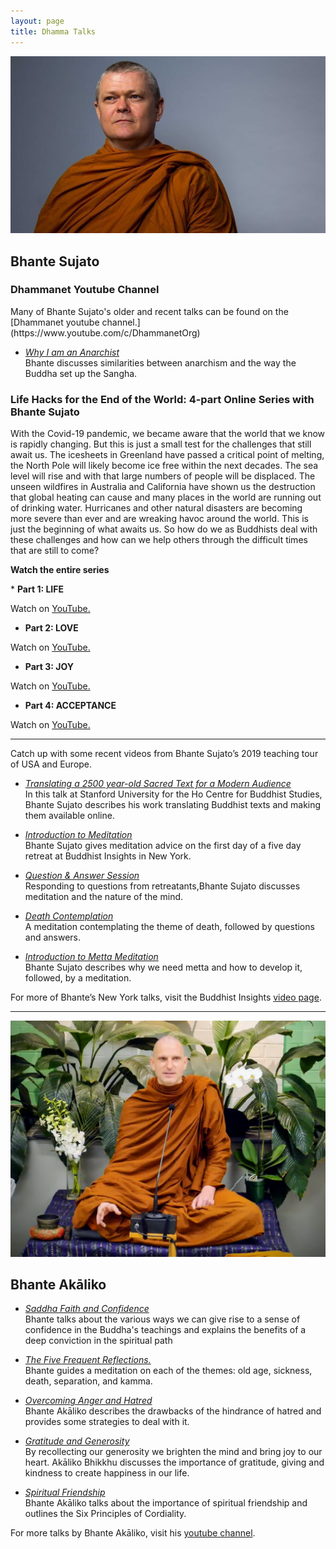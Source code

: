 ```yaml
---
layout: page
title: Dhamma Talks
---
```

  
<img src="https://raw.githubusercontent.com/lokanta/lokanta.github.io/master/bhante%20sujato%20image.jpg" alt="image of Bhante Sujato">  

## Bhante Sujato

<h3>Dhammanet Youtube Channel</h3>
Many of Bhante Sujato's older and recent talks can be found on the [Dhammanet youtube channel.](https://www.youtube.com/c/DhammanetOrg) 

* *[Why I am an Anarchist](https://www.youtube.com/watch?v=jwFOZX813iw&t=27s)*<br>
Bhante discusses similarities between anarchism and the way the Buddha set up the Sangha.
  
     
<h3>Life Hacks for the End of the World: 4-part Online Series with Bhante Sujato</h3>
     
<p>With the Covid-19 pandemic, we became aware that the world that we know is rapidly changing. But this is just a small test for the challenges that still await us. The icesheets in Greenland have passed a critical point of melting, the North Pole will likely become ice free within the next decades. The sea level will rise and with that large numbers of people will be displaced. The unseen wildfires in Australia and California have shown us the destruction that global heating can cause and many places in the world are running out of drinking water. Hurricanes and other natural disasters are becoming more severe than ever and are wreaking havoc around the world. This is just the beginning of what awaits us. So how do we as Buddhists deal with these challenges and how can we help others through the difficult times that are still to come?</p>     
          
<p><b>Watch the entire series</b></p>    
* <b>Part 1: LIFE</b>
<p>Watch  on <a href="https://youtu.be/Mchiiz5MBA8">YouTube.</a></p>
     
* <b> Part 2: LOVE</b>
<p>Watch on <a href="https://youtu.be/8sqyfuIU0Yc">YouTube.</a></p>
     
* <b>Part 3: JOY</b>
<p>Watch  on <a href="https://youtu.be/5aoa7X9RHTY">YouTube.</a></p>     

* <b>Part 4: ACCEPTANCE</b>
 <p>Watch on <a href="https://youtu.be/EFjLqKIcptI">YouTube.</a></p> 
 
 <hr>

Catch up with some recent videos from Bhante Sujato’s 2019 teaching tour of USA and Europe.  

* *[Translating a 2500 year-old Sacred Text for a Modern Audience](https://www.youtube.com/watch?v=hLP-anSN8e0)*<br>
In this talk at Stanford University for the Ho Centre for Buddhist Studies, Bhante Sujato describes his work translating Buddhist texts and making them available online.  

* *[Introduction to Meditation](https://www.facebook.com/buddhistinsights/videos/1276255332736276/)*<br>
Bhante Sujato gives meditation advice on the first day of a five day retreat at Buddhist Insights in New York.

* *[Question & Answer Session](https://www.facebook.com/buddhistinsights/videos/427166864665570/)*<br>
Responding to questions from retreatants,Bhante Sujato discusses meditation and the nature of the mind.

* *[Death Contemplation](https://www.facebook.com/buddhistinsights/videos/767005073741131/)*<br>
A meditation contemplating the theme of death, followed by questions and answers.

* *[Introduction to Metta Meditation](https://www.facebook.com/buddhistinsights/videos/409374479759947/)*<br>
Bhante Sujato describes why we need metta and how to develop it, followed, by a meditation.


For more of Bhante’s New York talks, visit the Buddhist Insights [video page](https://www.facebook.com/search/videos/?q=sujato&epa=SERP_TAB).

---

![Akaliko Bhikkhu gives a dhamma talk](https://raw.githubusercontent.com/lokanta/lokanta.github.io/master/Akaliko%20Bhikkhu%20Photo.png)

## Bhante Akāliko ##

* *[Saddha Faith and Confidence](https://www.youtube.com/watch?v=Eiy1C0CfYXk&t=754s)*<br>
Bhante talks about the various ways we can give rise to a sense of confidence in the Buddha's teachings and explains the benefits of a deep conviction in the spiritual path

* *[The Five Frequent Reflections.](https://www.youtube.com/watch?v=vl8XK-0-hxo&t=781s)*<br>
Bhante guides a meditation on each of the themes: old age, sickness, death, separation, and kamma.

* *[Overcoming Anger and Hatred](https://www.youtube.com/watch?v=bguMpoum8Qk&t=17s)*<br>
Bhante Akāliko describes the drawbacks of the hindrance of hatred and provides some strategies to deal with it. 

* *[Gratitude and Generosity](https://www.youtube.com/watch?v=U53wH04edfo&t=1165s)*<br>
By recollecting our generosity we brighten the mind and bring joy to our heart. Akāliko Bhikkhu discusses the importance of gratitude, giving and kindness to create happiness in our life.

* *[Spiritual Friendship](https://www.youtube.com/watch?v=GrZASbKSpjw&t=2147s)*<br>
Bhante Akāliko talks about the importance of spiritual friendship and outlines the Six Principles of Cordiality.


For more talks by Bhante Akāliko, visit his [youtube channel](https://www.youtube.com/channel/UC3xBzf5s7IwNqzX00CH9w8Q).



